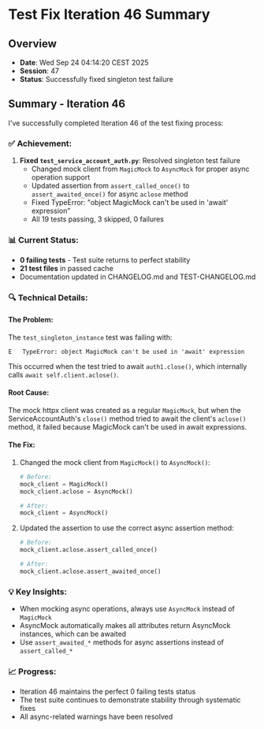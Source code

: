 # Test Fix Iteration 46 Summary

## Overview
- **Date**: Wed Sep 24 04:14:20 CEST 2025
- **Session**: 47
- **Status**: Successfully fixed singleton test failure

## Summary - Iteration 46

I've successfully completed Iteration 46 of the test fixing process:

### ✅ Achievement:
1. **Fixed `test_service_account_auth.py`**: Resolved singleton test failure
   - Changed mock client from `MagicMock` to `AsyncMock` for proper async operation support
   - Updated assertion from `assert_called_once()` to `assert_awaited_once()` for async `aclose` method
   - Fixed TypeError: "object MagicMock can't be used in 'await' expression"
   - All 19 tests passing, 3 skipped, 0 failures

### 📊 Current Status:
- **0 failing tests** - Test suite returns to perfect stability
- **21 test files** in passed cache
- Documentation updated in CHANGELOG.md and TEST-CHANGELOG.md

### 🔍 Technical Details:

#### The Problem:
The `test_singleton_instance` test was failing with:
```
E   TypeError: object MagicMock can't be used in 'await' expression
```

This occurred when the test tried to await `auth1.close()`, which internally calls `await self.client.aclose()`.

#### Root Cause:
The mock httpx client was created as a regular `MagicMock`, but when the ServiceAccountAuth's `close()` method tried to await the client's `aclose()` method, it failed because MagicMock can't be used in await expressions.

#### The Fix:
1. Changed the mock client from `MagicMock()` to `AsyncMock()`:
   ```python
   # Before:
   mock_client = MagicMock()
   mock_client.aclose = AsyncMock()
   
   # After:
   mock_client = AsyncMock()
   ```

2. Updated the assertion to use the correct async assertion method:
   ```python
   # Before:
   mock_client.aclose.assert_called_once()
   
   # After:
   mock_client.aclose.assert_awaited_once()
   ```

### 💡 Key Insights:
- When mocking async operations, always use `AsyncMock` instead of `MagicMock`
- AsyncMock automatically makes all attributes return AsyncMock instances, which can be awaited
- Use `assert_awaited_*` methods for async assertions instead of `assert_called_*`

### 📈 Progress:
- Iteration 46 maintains the perfect 0 failing tests status
- The test suite continues to demonstrate stability through systematic fixes
- All async-related warnings have been resolved
